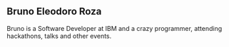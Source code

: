 ## Bruno Eleodoro Roza

Bruno is a Software Developer at IBM and a crazy programmer, attending hackathons, talks and other events.
